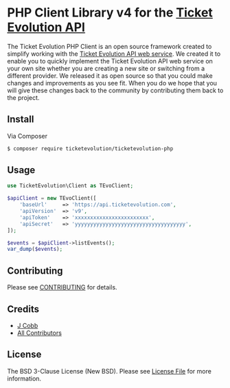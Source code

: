 # PHP Client Library v4 for the [Ticket Evolution API](http://developer.ticketevolution.com/)
The Ticket Evolution PHP Client is an open source framework created to simplify working with the [Ticket Evolution API web service](http://api.ticketevolution.com/). We created it to enable you to quickly implement the Ticket Evolution API web service on your own site whether you are creating a new site or switching from a different provider. We released it as open source so that you could make changes and improvements as you see fit. When you do we hope that you will give these changes back to the community by contributing them back to the project.


## Install

Via Composer

``` bash
$ composer require ticketevolution/ticketevolution-php
```

## Usage

``` php
use TicketEvolution\Client as TEvoClient;

$apiClient = new TEvoClient([
    'baseUrl'     => 'https://api.ticketevolution.com',
    'apiVersion'  => 'v9',
    'apiToken'    => 'xxxxxxxxxxxxxxxxxxxxxxxx',
    'apiSecret'   => 'yyyyyyyyyyyyyyyyyyyyyyyyyyyyyyyyyyyy',
]);

$events = $apiClient->listEvents();
var_dump($events);
```

## Contributing

Please see [CONTRIBUTING](https://github.com/ticketevolution/ticketevolution-php/blob/master/CONTRIBUTING.md) for details.

## Credits

- [J Cobb](https://github.com/jwcobb)
- [All Contributors](https://github.com/ticketevolution/ticketevolution-php/contributors)

## License

The BSD 3-Clause License (New BSD). Please see [License File](LICENSE.md) for more information.

